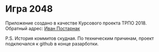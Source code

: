 Игра 2048
==================

Приложение создано в качестве Курсового проекта ТРПО 2018.
Обратный адрес: [Иван Постарнак](fitohal@yandex.ru)

P.S. История коммитов скудная. По техническим причинам, проект подключался к github в конце разарботки.
